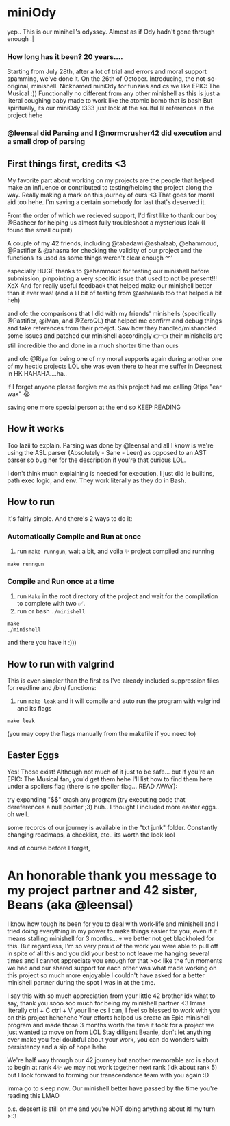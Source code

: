 # miniOdy
yep.. This is our minihell's odyssey. Almost as if Ody hadn't gone through enough :|

### How long has it been? 20 years....

Starting from July 28th, after a lot of trial and errors and moral support spamming, we've done it. On the 26th of October.
Introducing, the not-so-original, minishell. Nicknamed miniOdy for funzies and cs we like EPIC: The Musical :))
Functionally no different from any other minishell as this is just a literal coughing baby made to work like the atomic bomb that is bash
But spiritually, its our miniOdy :333 just look at the soulful lil references in the project hehe

### @leensal did Parsing and I @normcrusher42 did execution and a small drop of parsing

## First things first, credits <3

My favorite part about working on my projects are the people that helped make an influence or contributed to testing/helping the project along the way. Really making a mark on this journey of ours <3
That goes for moral aid too hehe. I'm saving a certain somebody for last that's deserved it.

From the order of which we recieved support, I'd first like to thank our boy @Basheer for helping us almost fully troubleshoot a mysterious leak (I found the small culprit)

A couple of my 42 friends, including @tabadawi @ashalaab, @ehammoud, @Pastifier & @ahasna for checking the validity of our project and the functions its used as some things weren't clear enough ^^'

especially HUGE thanks to @ehammoud for testing our minishell before submission, pinpointing a very specific issue that used to not be present!!! XoX 
And for really useful feedback that helped make our minishell better than it ever was! (and a lil bit of testing from @ashalaab too that helped a bit heh)

and ofc the comparisons that I did with my friends' minishells (specifically @Pastifier, @iMan, and @ZeroQL) that helped me confirm and debug things and take references from their proejct.
Saw how they handled/mishandled some issues and patched our minishell accordingly 👉👈 their minishells are still incredible tho and done in a much shorter time than ours

and ofc @Riya for being one of my moral supports again during another one of my hectic projects LOL she was even there to hear me suffer in Deepnest in HK HAHAHA....ha..

if I forget anyone please forgive me as this project had me calling Qtips "ear wax" 😭

saving one more special person at the end so KEEP READING

## How it works

Too lazii to explain. Parsing was done by @leensal and all I know is we're using the ASL parser (Absolutely - Sane - Leen)
as opposed to an AST parser so bug her for the description if you're that curious LOL.

I don't think much explaining is needed for execution, I just did le builtins, path exec logic, and env. They work literally as they do in Bash.

## How to run

It's fairly simple. And there's 2 ways to do it:

### Automatically Compile and Run at once

1. run `make runngun`, wait a bit, and voila ✨ project compiled and running
```
make runngun
```

### Compile and Run once at a time

1. run `Make` in the root directory of the project and wait for the compilation to complete with two ✅.
2. run or bash `./minishell`
```
make
./minishell
```
and there you have it :)))

## How to run with valgrind

This is even simpler than the first as I've already included suppression files for readline and /bin/ functions:

1. run `make leak` and it will compile and auto run the program with valgrind and its flags
```
make leak
```

(you may copy the flags manually from the makefile if you need to)

## Easter Eggs

Yes! Those exist! Although not much of it just to be safe... but if you're an EPIC: The Musical fan, you'd get them hehe
I'll list how to find them here under a spoilers flag (there is no spoiler flag... READ AWAY):

try expanding "$$"
crash any program (try executing code that dereferences a null pointer ;3)
huh.. I thought I included more easter eggs.. oh well.

some records of our journey is available in the "txt junk" folder. Constantly changing roadmaps, a checklist, etc.. its worth the look lool



and of course before I forget,

# An honorable thank you message to my project partner and 42 sister, Beans (aka @leensal)

I know how tough its been for you to deal with work-life and minishell and I tried doing everything in my power
to make things easier for you, even if it means stalling minishell for 3 months... 💀 we better not get blackholed for this.
But regardless, I'm so very proud of the work you were able to pull off in spite of all this and you did your best to not leave
me hanging several times and I cannot appreciate you enough for that >o< like the fun moments we had and our shared support for each
other was what made working on this project so much more enjoyable I couldn't have asked for a better minishell partner during
the spot I was in at the time.

I say this with so much appreciation from your little 42 brother idk what to say, thank you sooo soo much for being my minishell partner <3
Imma literally ctrl + C ctrl + V your line cs I can, I feel so blessed to work with you on this project hehehehe
Your efforts helped us create an Epic minishell program and made those 3 months worth the time it took for a project we just
wanted to move on from LOL
Stay diligent Beanie, don't let anything ever make you feel doubtful about your work, you can do wonders with persistency and a sip of hope hehe

We're half way through our 42 journey but another memorable arc is about to begin at rank 4✨
we may not work together next rank (idk about rank 5) but I look forward to forming our transcendance team with you again :D

imma go to sleep now. Our minishell better have passed by the time you're reading this LMAO


p.s. dessert is still on me and you're NOT doing anything about it! my turn >:3





